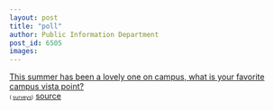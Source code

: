 ```yaml
---
layout: post
title: "poll"
author: Public Information Department
post_id: 6505
images:
---
```


<a name="content" id="content"></a><script language="javascript" src="http://s3.polldaddy.com/p/874686.js" type="text/javascript">
</script><noscript><a href="http://answers.polldaddy.com/poll/874686/">This summer has been a lovely one on campus, what is your favorite campus vista point?</a><br>
<span style="font-size:9px;">( <a href="http://www.polldaddy.com">surveys</a>)</span></noscript>
[source](http://www1.ucsc.edu/currents/08-09/08-25/poll.asp "Permalink to poll")
